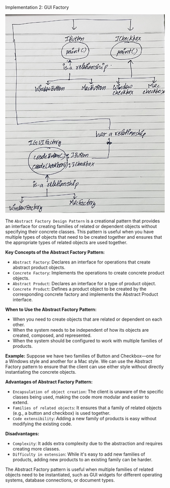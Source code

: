 Implementation 2: GUI Factory

![Implementation2.jpeg](Implementation2.jpeg)

The `Abstract Factory Design Pattern` is a creational pattern that provides an interface for creating families of related or dependent objects without specifying their concrete classes. This pattern is useful when you have multiple types of objects that need to be created together and ensures that the appropriate types of related objects are used together.

**Key Concepts of the Abstract Factory Pattern:**
- `Abstract Factory`: Declares an interface for operations that create abstract product objects.
- `Concrete Factory`: Implements the operations to create concrete product objects.
- `Abstract Product`: Declares an interface for a type of product object.
- `Concrete Product`: Defines a product object to be created by the corresponding concrete factory and implements the Abstract Product interface.

**When to Use the Abstract Factory Pattern:**
- When you need to create objects that are related or dependent on each other.
- When the system needs to be independent of how its objects are created, composed, and represented.
- When the system should be configured to work with multiple families of products.

**Example:**
Suppose we have two families of Button and Checkbox—one for a Windows style and another for a Mac style. We can use the Abstract Factory pattern to ensure that the client can use either style without directly instantiating the concrete objects.

**Advantages of Abstract Factory Pattern:**
- `Encapsulation of object creation`: The client is unaware of the specific classes being used, making the code more modular and easier to extend.
- `Families of related objects`: It ensures that a family of related objects (e.g., a button and checkbox) is used together.
- `Code extensibility`: Adding a new family of products is easy without modifying the existing code.

**Disadvantages:**
- `Complexity`: It adds extra complexity due to the abstraction and requires creating more classes.
- `Difficulty in extension`: While it's easy to add new families of products, adding new products to an existing family can be harder.

The Abstract Factory pattern is useful when multiple families of related objects need to be instantiated, such as GUI widgets for different operating systems, database connections, or document types.